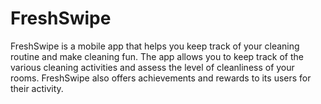 # FreshSwipe
 FreshSwipe is a mobile app that helps you keep track of your cleaning routine and make cleaning fun. The app allows you to keep track of the various cleaning activities and assess the level of cleanliness of your rooms. FreshSwipe also offers achievements and rewards to its users for their activity.
